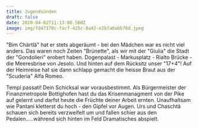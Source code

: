 ```yaml
---
title: Jugendsünden
draft: false
date: 2020-04-02T11:13:08.560Z
image: img/fd47170c-facf-425c-8a42-e2b7a0abb76d.jpeg
---
```

"Bim Chärtlä" hat er stets abgeräumt - bei den Mädchen war es nicht viel anders. Das waren noch Zeiten "Brünette", als wir mit der "Giulia" die Stadt der "Gondolieri" erobert haben. Dogenpalast - Markusplatz - Rialto Brücke - die Meeresbrise von Jesolo. Und hinten auf dem Rücksitz unser "17+4"!  Auf der Heimreise hat sie dann schlapp gemacht die heisse Braut aus der "Scuderia" Alfa Romeo.

Tempi passati! Dein Schicksal war vorausbestimmt. Als Bürgermeister der Finanzmetropole Bottighofen hast du das Krisenmanagment von der Pike auf gelernt und darfst heute die Früchte deiner Arbeit ernten. Unaufhaltsam wie Pantani kletterst du hoch - den Gipfel vor Augen. Urs und Chaschtä schauen sich bereits verzweifelt um und fallen schier aus den Pedalen.....während sich hinten im Feld Dramatisches abspielt.